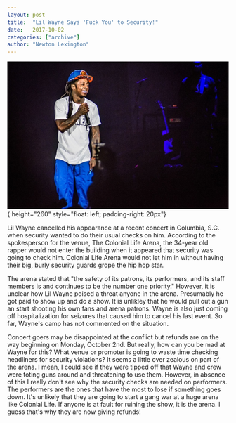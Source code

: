 ```yaml
---
layout: post
title:  "Lil Wayne Says 'Fuck You' to Security!"
date:   2017-10-02
categories: ["archive"]
author: "Newton Lexington"
---
```


![rapper-image](../wayne.jpg){:height="260" style="float: left; padding-right: 20px"}


Lil Wayne cancelled his appearance at a recent concert in Columbia, S.C. when security wanted to do their usual checks on him. According to the spokesperson for the venue, The Colonial Life Arena,  the 34-year old rapper would not enter the building when it appeared that security was going to check him. Colonial Life Arena would not let him in without having their big, burly security guards grope the hip hop star. 

The arena stated that "the safety of its patrons, its performers, and its staff members is and continues to be the number one priority." However, it is unclear how Lil Wayne poised a threat anyone in the arena. Presumably he got paid to show up and do a show. It is unlikley that he would pull out a gun an start shooting his own fans and arena patrons. Wayne is also just coming off hospitalization for seizures that caused him to cancel his last event. So far, Wayne's camp has not commented on the situation. 

Concert goers may be disappointed at the conflict but refunds are on the way beginning on Monday, October 2nd. But really, how can you be mad at Wayne for this? What venue or promoter is going to waste time checking headliners for security violations? It seems a little over zealous on part of the arena. I mean, I could see if they were tipped off that Wayne and crew were toting guns around and threatening to use them. However, in absence of this I really don't see why the security checks are needed on performers. The performers are the ones that have the most to lose if something goes down. It's unlikely that they are going to start a gang war at a huge arena like Colonial Life. If anyone is at fault for ruining the show, it is the arena. I guess that's why they are now giving refunds! 
